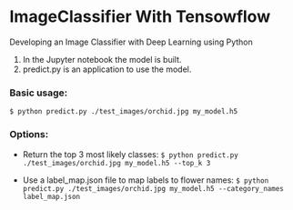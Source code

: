 # ImageClassifier With Tensowflow

Developing an Image Classifier with Deep Learning using Python


1. In the Jupyter notebook the model is built.
2. predict.py is an application to use the model.
  
### Basic usage:

  `$ python predict.py ./test_images/orchid.jpg my_model.h5`

### Options:

* Return the top 3 most likely classes:
  `$ python predict.py ./test_images/orchid.jpg my_model.h5 --top_k 3`

* Use a label_map.json file to map labels to flower names:
  `$ python predict.py ./test_images/orchid.jpg my_model.h5 --category_names label_map.json`
